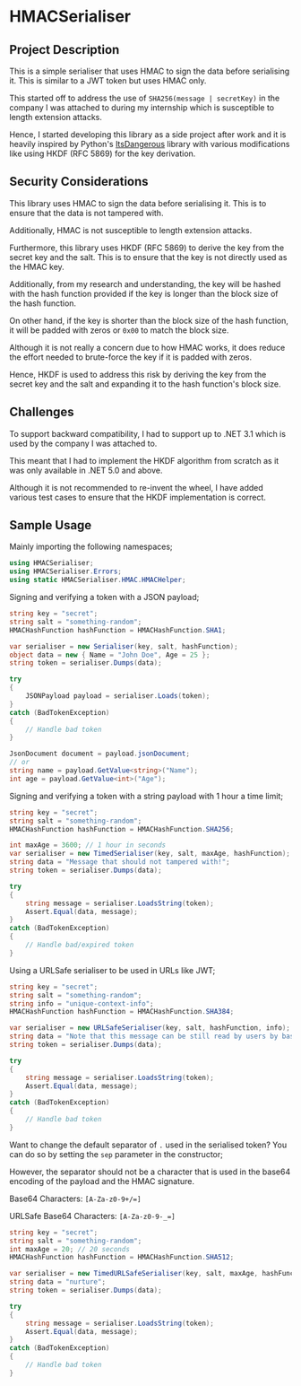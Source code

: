 # HMACSerialiser

## Project Description

This is a simple serialiser that uses HMAC to sign the data before serialising it. This is similar to a JWT token but uses HMAC only.

This started off to address the use of `SHA256(message | secretKey)` in the company I was attached to during my internship which is susceptible to length extension attacks.

Hence, I started developing this library as a side project after work and it is heavily inspired by Python's [ItsDangerous](https://github.com/pallets/itsdangerous) library with various modifications like using HKDF (RFC 5869) for the key derivation.

## Security Considerations

This library uses HMAC to sign the data before serialising it. This is to ensure that the data is not tampered with.

Additionally, HMAC is not susceptible to length extension attacks.

Furthermore, this library uses HKDF (RFC 5869) to derive the key from the secret key and the salt. This is to ensure that the key is not directly used as the HMAC key.

Additionally, from my research and understanding, the key will be hashed with the hash function provided if the key is longer than the block size of the hash function.

On other hand, if the key is shorter than the block size of the hash function, it will be padded with zeros or `0x00` to match the block size.

Although it is not really a concern due to how HMAC works, it does reduce the effort needed to brute-force the key if it is padded with zeros.

Hence, HKDF is used to address this risk by deriving the key from the secret key and the salt and expanding it to the hash function's block size.

## Challenges

To support backward compatibility, I had to support up to .NET 3.1 which is used by the company I was attached to.

This meant that I had to implement the HKDF algorithm from scratch as it was only available in .NET 5.0 and above.

Although it is not recommended to re-invent the wheel, I have added various test cases to ensure that the HKDF implementation is correct.

## Sample Usage

Mainly importing the following namespaces;

```csharp
using HMACSerialiser;
using HMACSerialiser.Errors;
using static HMACSerialiser.HMAC.HMACHelper;
```

Signing and verifying a token with a JSON payload;

```csharp
string key = "secret";
string salt = "something-random";
HMACHashFunction hashFunction = HMACHashFunction.SHA1;

var serialiser = new Serialiser(key, salt, hashFunction);
object data = new { Name = "John Doe", Age = 25 };
string token = serialiser.Dumps(data);

try 
{
    JSONPayload payload = serialiser.Loads(token);
}
catch (BadTokenException) 
{
    // Handle bad token
}

JsonDocument document = payload.jsonDocument;
// or
string name = payload.GetValue<string>("Name");
int age = payload.GetValue<int>("Age");
```

Signing and verifying a token with a string payload with 1 hour a time limit;

```csharp
string key = "secret";
string salt = "something-random";
HMACHashFunction hashFunction = HMACHashFunction.SHA256;

int maxAge = 3600; // 1 hour in seconds
var serialiser = new TimedSerialiser(key, salt, maxAge, hashFunction);
string data = "Message that should not tampered with!";
string token = serialiser.Dumps(data);

try 
{
    string message = serialiser.LoadsString(token);
    Assert.Equal(data, message);
}
catch (BadTokenException) 
{
    // Handle bad/expired token
}
```

Using a URLSafe serialiser to be used in URLs like JWT;

```csharp
string key = "secret";
string salt = "something-random";
string info = "unique-context-info";
HMACHashFunction hashFunction = HMACHashFunction.SHA384;

var serialiser = new URLSafeSerialiser(key, salt, hashFunction, info);
string data = "Note that this message can be still read by users by base64 decoding it!";
string token = serialiser.Dumps(data);

try 
{
    string message = serialiser.LoadsString(token);
    Assert.Equal(data, message);
}
catch (BadTokenException) 
{
    // Handle bad token
}
```

Want to change the default separator of `.` used in the serialised token? You can do so by setting the `sep` parameter in the constructor;

However, the separator should not be a character that is used in the base64 encoding of the payload and the HMAC signature.

Base64 Characters: `[A-Za-z0-9+/=]`

URLSafe Base64 Characters: `[A-Za-z0-9-_=]`

```csharp
string key = "secret";
string salt = "something-random";
int maxAge = 20; // 20 seconds
HMACHashFunction hashFunction = HMACHashFunction.SHA512;

var serialiser = new TimedURLSafeSerialiser(key, salt, maxAge, hashFunction, sep: "!");
string data = "nurture";
string token = serialiser.Dumps(data);

try 
{
    string message = serialiser.LoadsString(token);
    Assert.Equal(data, message);
}
catch (BadTokenException) 
{
    // Handle bad token
}
```
